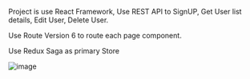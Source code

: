 Project is use React Framework, Use REST API to SignUP, Get User list details, Edit User, Delete User. 

Use Route Version 6 to route each page component. 

Use Redux Saga as primary Store



![image](https://user-images.githubusercontent.com/75282610/167276241-27a677f7-7211-4d0e-a0c8-f1314f5c9ac0.png)
